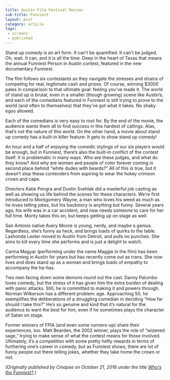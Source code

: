 ```yaml
---
title: Austin Film Festival Review
sub-title: Funniest
layout: post
category: article
tags:
 - screens
 - published
---
```


Stand up comedy is an art form. It can’t be quantified. It can’t be judged. Oh, wait. It can, and it is all the time. Deep in the heart of Texas that means the annual Funniest Person in Austin contest, featured in the new documentary Funniest.

The film follows six contestants as they navigate the stresses and strains of competing for real, legitimate cash and prizes. Of course, winning $3000 pales in comparison to that ultimate goal: feeling you’ve made it. The world of stand up is brutal, even in a smaller (though growing) scene like Austin’s, and each of the comedians featured in Funniest is still trying to prove to the world (and often to themselves) that they’ve got what it takes. No shaky egos allowed.

Each of the comedians is very easy to root for. By the end of the movie, the audience wants them all to find success in this hardest of callings. Alas, that’s not the nature of this world. On the other hand, a movie about stand up comedy has a built-in killer feature: It gets to show stand up comedy!

An hour and a half of enjoying the comedic stylings of our six players would be enough, but in Funniest, there’s also the built-in conflict of the contest itself. It is problematic in many ways. Who are these judges, and what do they know? And why are women and people of color forever coming in second place behind “white dudes with beards?” All of this is true, but it doesn’t stop these contenders from aspiring to wear the hokey crimson crown and cape.

Directors Katie Pengra and Dustin Svehlak did a masterful job casting as well as showing us life behind the scenes for these characters. We’re first introduced to Montgomery Wayne, a man who loves his weed as much as he loves telling jokes, but his backstory is anything but funny. Several years ago, his wife was in a car accident, and now needs someone to care for her full time. Monty takes this on, but keeps getting up on stage as well.

San Antonio native Avery Moore is young, nerdy, and maybe a genius. Regardless, she’s funny as heck, and brings loads of quirks to the table. Lashonda Lester moved to Austin from Detroit, and pulls no punches. She aims to kill every time she performs and is just a delight to watch.

Carina Magyar (performing under the name Maggie in the film) has been performing in Austin for years but has recently come out as trans. She now lives and does stand up as a woman and brings loads of empathy to accompany the ha-has.

Two men facing down some demons round out the cast. Danny Palumbo loves comedy, but the stress of it has given him the extra burden of dealing with panic attacks. Still, he is committed to making it and powers through. Norman Wilkerson has a different problem: age. Approaching 50, he exemplifies the deliberations of a struggling comedian in deciding “How far should I take this?” He’s so genuine and kind that it’s natural for the audience to want the best for him, even if he sometimes plays the character of Satan on stage.

Former winners of FPIA (and even some runners-up) share their experiences, too. Matt Bearden, the 2002 winner, plays the role of “wizened sage,” trying to make sense of what the contest means for those involved. Ultimately, it’s a competition with some pretty hefty rewards in terms of furthering one’s career in comedy, but as Funniest shows, there are lot of funny people out there telling jokes, whether they take home the crown or not.


<!-- <a href="" target="blank">
  <img src="" alt="">
</a> -->

*(Originally published by Cinapse on October 21, 2016 under the title [Who's the Funniest?](http://cinapse.co/2016/10/19/austin-film-festival-review-funniest/).)*
